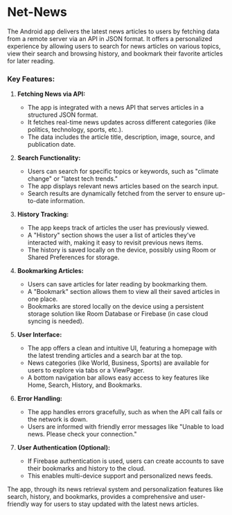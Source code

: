 # **Net-News**
The Android app delivers the latest news articles to users by fetching data from a remote server via an API in JSON format. It offers a personalized experience by allowing users to search for news articles on various topics, view their search and browsing history, and bookmark their favorite articles for later reading.

### **Key Features:**

1. **Fetching News via API:**
   - The app is integrated with a news API that serves articles in a structured JSON format.
   - It fetches real-time news updates across different categories (like politics, technology, sports, etc.).
   - The data includes the article title, description, image, source, and publication date.

2. **Search Functionality:**
   - Users can search for specific topics or keywords, such as "climate change" or "latest tech trends."
   - The app displays relevant news articles based on the search input.
   - Search results are dynamically fetched from the server to ensure up-to-date information.

3. **History Tracking:**
   - The app keeps track of articles the user has previously viewed.
   - A "History" section shows the user a list of articles they’ve interacted with, making it easy to revisit previous news items.
   - The history is saved locally on the device, possibly using Room or Shared Preferences for storage.

4. **Bookmarking Articles:**
   - Users can save articles for later reading by bookmarking them.
   - A "Bookmark" section allows them to view all their saved articles in one place.
   - Bookmarks are stored locally on the device using a persistent storage solution like Room Database or Firebase (in case cloud syncing is needed).

5. **User Interface:**
   - The app offers a clean and intuitive UI, featuring a homepage with the latest trending articles and a search bar at the top.
   - News categories (like World, Business, Sports) are available for users to explore via tabs or a ViewPager.
   - A bottom navigation bar allows easy access to key features like Home, Search, History, and Bookmarks.

6. **Error Handling:**
   - The app handles errors gracefully, such as when the API call fails or the network is down.
   - Users are informed with friendly error messages like "Unable to load news. Please check your connection."

7. **User Authentication (Optional):**
   - If Firebase authentication is used, users can create accounts to save their bookmarks and history to the cloud.
   - This enables multi-device support and personalized news feeds.

The app, through its news retrieval system and personalization features like search, history, and bookmarks, provides a comprehensive and user-friendly way for users to stay updated with the latest news articles.

